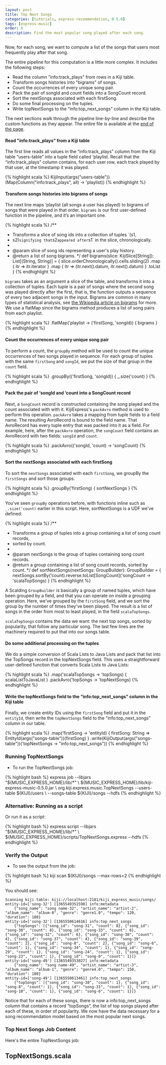 ```yaml
---
layout: post
title: Top Next Songs
categories: [tutorials, express-recommendation, 0.5.0]
tags: [express-music]
order: 6
description: Find the most popular song played after each song.
---
```


Now, for each song, we want to compute a list of the songs that users most frequently play
after that song.

The entire pipeline for this computation is a little more complex.  It includes the following steps:

* Read the column "info:track_plays" from rows in a Kiji table.
* Transform songs histories into "bigrams" of songs.
* Count the occurrences of every unique song pair.
* Pack the pair of songId and count fields into a SongCount record.
* Sort the nextSongs associated with each firstSong.
* Do some final processing on the tuples.
* Write topNextSongs to the “info:top_next_songs” column in the Kiji table.

The next sections walk through the pipeline line-by-line and describe the custom functions as they appear.
The entire file is available at the [end of the page](#top-next-full-code).

#### Read "info:track_plays" from a Kiji table

The first line reads all values in the “info:track_plays” column from the Kiji table “users-table”
into a tuple field called ‘playlist.  Recall that the “info:track_plays” column contains, for each
user row, each track played by that user, at the timestamp it was played.

{% highlight scala %}
    KijiInput(args("users-table"))(Map(Column("info:track_plays", all) -> 'playlist))
{% endhighlight %}

#### Transform songs histories into bigrams of songs

The next line maps ‘playlist (all songs a user has played) to bigrams of songs that were played in
that order.  `bigrams` is our first user-defined function in the pipeline, and it’s an
important one.

{% highlight scala %}
/**
 * Transforms a slice of song ids into a collection of tuples `(s1,
 * s2)` signifying that `s2` appeared after `s1` in the slice, chronologically.
 *
 * @param slice of song ids representing a user's play history.
 * @return a list of song bigrams.
 */
def bigrams(slice: KijiSlice[String]): List[(String, String)] = {
  slice.orderChronologically().cells.sliding(2)
      .map { itr => itr.iterator }
      .map { itr => (itr.next().datum, itr.next().datum) }
      .toList
}
{% endhighlight %}

`bigrams` takes as an argument a slice of the table, and transforms it into a collection of tuples.
Each tuple is a pair of songs where the second song was played directly after the first, that is,
the function outputs a sequence of every two adjacent songs in the input.  Bigrams are common in
many types of statistical analysis, see
[the Wikipedia article on bigrams](http://en.wikipedia.org/wiki/Bigram) for more.  We use a flatMap
since the bigrams method produces a list of song pairs from each playlist.

{% highlight scala %}
    .flatMap('playlist -> ('firstSong, 'songId)) { bigrams }
{% endhighlight %}

#### Count the occurrences of every unique song pair

To perform a count, the `groupBy` method will be used to count the unique occurrences of two songs
played in sequence.  For each group of tuples with the same `firstSong` and `songId`, we put the
size of that group in the `count` field.

{% highlight scala %}
    .groupBy(('firstSong, 'songId)) { _.size('count) }
{% endhighlight %}

#### Pack the pair of ‘songId and ‘count into a SongCount record

Next, a `SongCount` record is constructed containing the song played and the count associated with
with it. KijiExpress's `packAvro` method is used to perform this operation. `packAvro` takes a
mapping from tuple fields to a field name. The resulting AvroRecord is bound to the field name. That
AvroRecord has every tuple entry that was packed into it as a field.  For example, here, after the
`packAvro` operation, the `songCount` field contains an AvroRecord with two fields: `songId` and
`count`.

{% highlight scala %}
    .packAvro(('songId, 'count) -> 'songCount)
{% endhighlight %}

#### Sort the nextSongs associated with each firstSong

To sort the `nextSongs` associated with each `firstSong`, we groupBy the `firstSongs` and sort those
groups.

{% highlight scala %}
    .groupBy('firstSong) { sortNextSongs }
{% endhighlight %}

You've seen `groupBy` operations before, with functions inline such as `_.size('count)` earlier
in this script. Here, sortNextSongs is a UDF we've defined:

{% highlight scala %}
/**
 * Transforms a group of tuples into a group containing a list of song count records,
 * sorted by count.
 *
 * @param nextSongs is the group of tuples containing song count records.
 * @return a group containing a list of song count records, sorted by count.
 */
def sortNextSongs(nextSongs: GroupBuilder): GroupBuilder = {
  nextSongs.sortBy('count).reverse.toList[SongCount]('songCount -> 'scalaTopSongs)
}
{% endhighlight %}

A Scalding `GroupBuilder` is basically a group of named tuples, which have been grouped by
a field, and that you can operate on inside a grouping operation.  Here, we've grouped by the
`firstSong` field, and we sort the group by the number of times they've been played. The result is
a list of songs in the order from most to least played, in the field `scalaTopSongs`.

`scalaTopSongs` contains the data we want: the next top songs, sorted by
popularity, that follow any particular song.  The last few lines are the machinery required to put
that into our songs table.

#### Do some additional processing on the tuples

We do a simple conversion of Scala Lists to Java Lists and pack that list into
the TopSongs record in the topNextSongs field.  This uses a straightforward user-defined function
that converts Scala Lists to Java Lists:

{% highlight scala %}
    .map('scalaTopSongs -> 'topSongs) { scalaListToJavaList }
    .packAvro('topSongs -> 'topNextSongs)
{% endhighlight %}

#### Write the topNextSongs field to the “info:top_next_songs” column in the Kiji table

Finally, we create entity IDs using the `firstSong` field and put it in the `entityId`, then write the
`topNextSongs` field to the "info:top_next_songs" column in our table.

{% highlight scala %}
    .map('firstSong -> 'entityId) { firstSong: String =>
        EntityId(args("songs-table"))(firstSong) }
    .write(KijiOutput(args("songs-table"))('topNextSongs -> "info:top_next_songs"))
{% endhighlight %}

### Running TopNextSongs ###

* To run the TopNextSongs job:

<div class="userinput">
{% highlight bash %}
express job --libjars "${MUSIC_EXPRESS_HOME}/lib/*" \
    ${MUSIC_EXPRESS_HOME}/lib/kiji-express-music-0.5.0.jar \
    org.kiji.express.music.TopNextSongs --users-table ${KIJI}/users \
    --songs-table ${KIJI}/songs --hdfs
{% endhighlight %}
</div>

### Alternative: Running as a script ###

Or run it as a script:

<div class="userinput">
{% highlight bash %}
express script --libjars "${MUSIC_EXPRESS_HOME}/lib/*" \
    ${MUSIC_EXPRESS_HOME}/scripts/TopNextSongs.express --hdfs
{% endhighlight %}
</div>

### Verify the Output ###

*  To see the output from the job:

<div class="userinput">
{% highlight bash %}
kiji scan ${KIJI}/songs --max-rows=2
{% endhighlight %}
</div>

You should see:

    Scanning kiji table: kiji://localhost:2181/kiji_express_music/songs/
    entity-id=['song-32'] [1365549351598] info:metadata
        {"song_name": "song name-32", "artist_name": "artist-2", "album_name": "album-0", "genre": "genre1.0", "tempo": 120, "duration": 180}
    entity-id=['song-32'] [1365550614616] info:top_next_songs
        {"topSongs": [{"song_id": "song-31", "count": 8}, {"song_id": "song-30", "count": 8}, {"song_id": "song-33", "count": 6}, {"song_id": "song-32", "count": 6}, {"song_id": "song-38", "count": 4}, {"song_id": "song-37", "count": 4}, {"song_id": "song-39", "count": 2}, {"song_id": "song-8", "count": 2}, {"song_id": "song-6", "count": 1}, {"song_id": "song-34", "count": 1}, {"song_id": "song-29", "count": 1}, {"song_id": "song-24", "count": 1}, {"song_id": "song-23", "count": 1}, {"song_id": "song-0", "count": 1}]}
    entity-id=['song-49'] [1365549353027] info:metadata
        {"song_name": "song name-49", "artist_name": "artist-3", "album_name": "album-1", "genre": "genre4.0", "tempo": 150, "duration": 180}
    entity-id=['song-49'] [1365550613461] info:top_next_songs
        {"topSongs": [{"song_id": "song-38", "count": 1}, {"song_id": "song-8", "count": 1}, {"song_id": "song-31", "count": 1}, {"song_id": "song-10", "count": 1}, {"song_id": "song-6", "count": 1}]}

Notice that for each of these songs, there is now a info:top_next_songs column that contains
a record “topSongs”, the list of top songs played after each of these, in order of popularity.
We now have the data necessary for a song recommendation model based on the most popular next songs.

### Top Next Songs Job Content<a id="top-next-full-code"> </a>

Here's the entire TopNextSongs job:

<div id="accordion-container">
  <h2 class="accordion-header"> TopNextSongs.scala </h2>
  <div class="accordion-content">
    <script src="http://gist-it.appspot.com/github/kijiproject/kiji-express-music/raw/kiji-express-music-0.5.0/src/main/scala/org/kiji/express/music/TopNextSongs.scala"> </script>
  </div>
</div>
